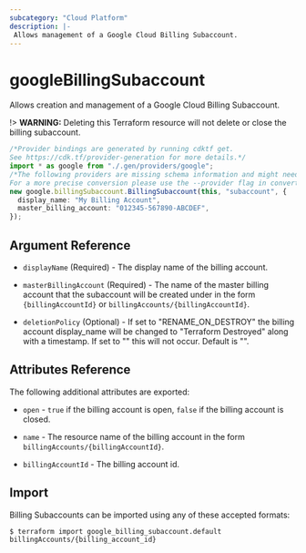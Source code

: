 ```yaml
---
subcategory: "Cloud Platform"
description: |-
 Allows management of a Google Cloud Billing Subaccount.
---
```


# googleBillingSubaccount

Allows creation and management of a Google Cloud Billing Subaccount.

!> **WARNING:** Deleting this Terraform resource will not delete or close the billing subaccount.

```typescript
/*Provider bindings are generated by running cdktf get.
See https://cdk.tf/provider-generation for more details.*/
import * as google from "./.gen/providers/google";
/*The following providers are missing schema information and might need manual adjustments to synthesize correctly: google.
For a more precise conversion please use the --provider flag in convert.*/
new google.billingSubaccount.BillingSubaccount(this, "subaccount", {
  display_name: "My Billing Account",
  master_billing_account: "012345-567890-ABCDEF",
});

```

## Argument Reference

*   `displayName` (Required) - The display name of the billing account.

*   `masterBillingAccount` (Required) - The name of the master billing account that the subaccount
    will be created under in the form `{billingAccountId}` or `billingAccounts/{billingAccountId}`.

*   `deletionPolicy` (Optional) - If set to "RENAME\_ON\_DESTROY" the billing account display\_name
    will be changed to "Terraform Destroyed" along with a timestamp.  If set to "" this will not occur.
    Default is "".

## Attributes Reference

The following additional attributes are exported:

*   `open` - `true` if the billing account is open, `false` if the billing account is closed.

*   `name` - The resource name of the billing account in the form `billingAccounts/{billingAccountId}`.

*   `billingAccountId` - The billing account id.

## Import

Billing Subaccounts can be imported using any of these accepted formats:

```console
$ terraform import google_billing_subaccount.default billingAccounts/{billing_account_id}
```
